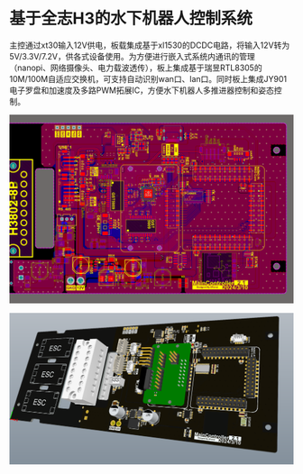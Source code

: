 # 基于全志H3的水下机器人控制系统

主控通过xt30输入12V供电，板载集成基于xl1530的DCDC电路，将输入12V转为5V/3.3V/7.2V，供各式设备使用。为方便进行嵌入式系统内通讯的管理（nanopi、网络摄像头、电力载波透传），板上集成基于瑞昱RTL8305的10M/100M自适应交换机，可支持自动识别wan口、lan口。同时板上集成JY901电子罗盘和加速度及多路PWM拓展IC，方便水下机器人多推进器控制和姿态控制。

![LAYOUT](/img/Layout.png)

![3D](/img/3D.png)
